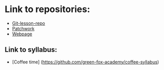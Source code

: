 # Link to repositories:
* [Git-lesson-repo](https://github.com/mark182182/git-lesson-repository)
* [Patchwork](https://github.com/mark182182/patchwork)
* [Webpage](https://github.com/mark182182/mark182182.github.io)

## Link to syllabus:
* [Coffee time] (https://github.com/green-fox-academy/coffee-syllabus)
